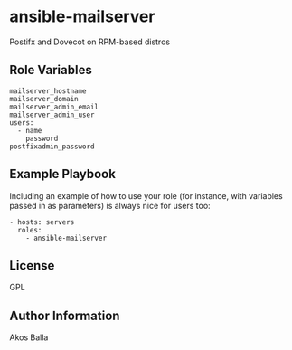 ansible-mailserver
==================

Postifx and Dovecot on RPM-based distros


Role Variables
--------------

    mailserver_hostname
    mailserver_domain
    mailserver_admin_email
    mailserver_admin_user
    users:
      - name
        password
    postfixadmin_password
Example Playbook
----------------

Including an example of how to use your role (for instance, with variables passed in as parameters) is always nice for users too:

    - hosts: servers
      roles:
        - ansible-mailserver

License
-------

GPL

Author Information
------------------

Akos Balla
